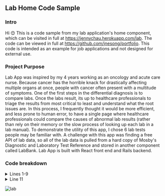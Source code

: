 ## Lab Home Code Sample

### Intro 
Hi 😊 This is a code sample from my lab application's home component, which can be visited in full at https://jennychau.herokuapp.com/lab.
The code can be viewed in full at https://github.com/jnesong/portfolio.
This code is intended as an example for job applications and not designed for external use.

### Project Purpose
Lab App was inspired by my 4 years working as an oncology and acute care nurse. Because cancer has the horrible knack for drastically affecting multiple organs at once, people with cancer often present with a multitude of symptoms. One of the first steps in the differential diagnosis is to compare labs. Once the labs result, its up to healthcare professionals to triage the results from most critical to least and understand what the root issues are. In this process, I frequently thought it would be more efficient, and less prone to human error, to have a single page where healthcare professionals could compare the causes of abnormal lab results (rather than rely on their memory or the slow process of looking up each lab in a lab manual). To demonstrate the utility of this app, I chose 6 lab tests people may be familiar with. A challenge with this app was finding a free API of lab data, so all of the lab data is pulled from a hard copy of Mosby's Diagnostic and Laboratory Test Reference and stored in another component called LabBank. Lab App is built with React front end and Rails backend.

### Code breakdown
 <details>
 
  <summary> Lines 1-9 </summary>
    <p> Imports React hooks and my other components utilized through this component and its children. </p>

</details>

 <details>
 
  <summary> Line 11 </summary>
    <p> Declares function component as LabHome. </p>

</details>




![lab](https://user-images.githubusercontent.com/89889344/166989301-0dfa60b7-aa4e-447b-8ccb-53ed0cad7467.gif)
